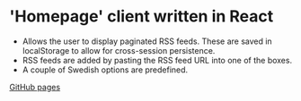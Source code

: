 # 'Homepage' client written in React

 - Allows the user to display paginated RSS feeds. These are saved in localStorage to allow for cross-session persistence.
 - RSS feeds are added by pasting the RSS feed URL into one of the boxes.    
 - A couple of Swedish options are predefined.


[GitHub pages](https://peldan.github.io/homepage-fe/)
